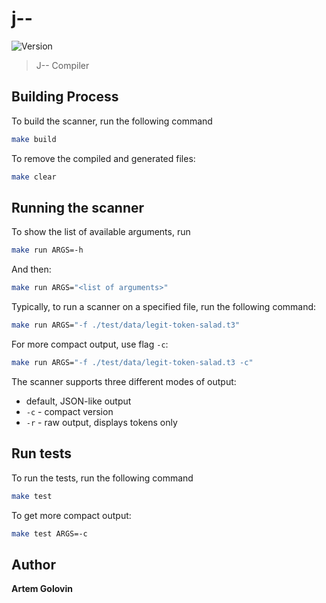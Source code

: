 # j--
![Version](https://img.shields.io/badge/version-0.0.1-blue.svg?cacheSeconds=2592000)

> J-- Compiler

## Building Process

To build the scanner, run the following command

```sh
make build
```

To remove the compiled and generated files:

```sh
make clear
```

## Running the scanner

To show the list of available arguments, run

```sh
make run ARGS=-h
```

And then:

```sh
make run ARGS="<list of arguments>"
```

Typically, to run a scanner on a specified file, run the following command:

```sh
make run ARGS="-f ./test/data/legit-token-salad.t3"
```

For more compact output, use flag `-c`:

```sh
make run ARGS="-f ./test/data/legit-token-salad.t3 -c"
```

The scanner supports three different modes of output:

- default, JSON-like output
- `-c` - compact version
- `-r` - raw output, displays tokens only

## Run tests

To run the tests, run the following command

```sh
make test
```

To get more compact output:

```sh
make test ARGS=-c
```

## Author

**Artem Golovin**


